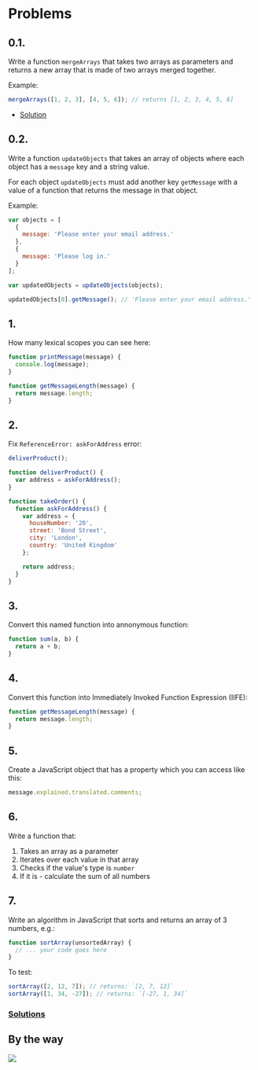 # Problems

## 0.1.

Write a function `mergeArrays` that takes two arrays as parameters and returns a new array that is made of two arrays merged together.

Example:

```js
mergeArrays([1, 2, 3], [4, 5, 6]); // returns [1, 2, 3, 4, 5, 6]
```

+ [Solution](solutions.md#01)

## 0.2.

Write a function `updateObjects` that takes an array of objects where each object has a `message` key and a string value.

For each object `updateObjects` must add another key `getMessage` with a value of a function that returns the message in that object.

Example:

```js
var objects = [
  {
    message: 'Please enter your email address.'
  },
  {
    message: 'Please log in.'
  }
];

var updatedObjects = updateObjects(objects);

updatedObjects[0].getMessage(); // 'Please enter your email address.'
```

## 1.

How many lexical scopes you can see here:

```js
function printMessage(message) {
  console.log(message);  
}

function getMessageLength(message) {
  return message.length;
}
```

## 2.

Fix `ReferenceError: askForAddress` error:

```js
deliverProduct();

function deliverProduct() {
  var address = askForAddress();
}

function takeOrder() {
  function askForAddress() {
    var address = {
      houseNumber: '20',
      street: 'Bond Street',
      city: 'London',
      country: 'United Kingdom'
    };

    return address;
  }
}
```

## 3.

Convert this named function into annonymous function:

```js
function sum(a, b) {
  return a + b;
}
```

## 4.

Convert this function into Immediately Invoked Function Expression (IIFE):

```js
function getMessageLength(message) {
  return message.length;
}
```

## 5.

Create a JavaScript object that has a property which you can access like this:

```js
message.explained.translated.comments;
```

## 6.

Write a function that:

1. Takes an array as a parameter
2. Iterates over each value in that array
3. Checks if the value's type is `number`
4. If it is - calculate the sum of all numbers

## 7.

Write an algorithm in JavaScript that sorts and returns an array of 3 numbers, e.g.:

```js
function sortArray(unsortedArray) {
  // ... your code goes here
}
```

To test:
```js
sortArray([2, 12, 7]); // returns: `[2, 7, 12]`
sortArray([1, 34, -27]); // returns: `[-27, 1, 34]`
```

### [Solutions](solutions.md)

## By the way

![](http://www.explainxkcd.com/wiki/images/e/e6/minifigs.png)
